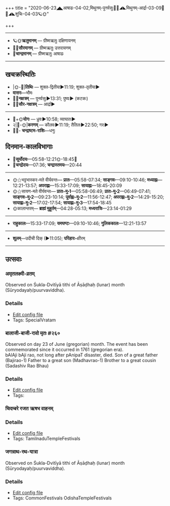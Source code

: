 +++
title = "2020-06-23◢◣आषाढः-04-02,मिथुनम्-पुनर्वसुः🌛🌌◢◣मिथुनम्-आर्द्रा-03-09🌌🌞◢◣शुचिः-04-03🪐🌞"

+++
___________________
- 🪐🌞**ऋतुमानम्** — ग्रीष्मऋतुः दक्षिणायनम्
- 🌌🌞**सौरमानम्** — ग्रीष्मऋतुः उत्तरायणम्
- 🌛**चान्द्रमानम्** — ग्रीष्मऋतुः आषाढः
___________________


## खचक्रस्थितिः
- |🌞-🌛|**तिथिः** — शुक्ल-द्वितीया►11:19; शुक्ल-तृतीया►  
- **वासरः**—भौमः  
- 🌌🌛**नक्षत्रम्** — पुनर्वसुः►13:31; पुष्यः► (कटकः)  
- 🌌🌞**सौर-नक्षत्रम्** — आर्द्रा►  
___________________
- 🌛+🌞**योगः** — ध्रुवः►10:58; व्याघातः►  
- २|🌛-🌞|**करणम्** — कौलवः►11:19; तैतिलः►22:50; गरः►  
- 🌌🌛- **चन्द्राष्टम-राशिः**—धनुः  


## दिनमान-कालविभागाः
- 🌅**सूर्योदयः**—05:58-12:21🌞️-18:45🌇  
- 🌛**चन्द्रोदयः**—07:36; **चन्द्रास्तमयः**—20:44  
___________________
- 🌞⚝भट्टभास्कर-मते वीर्यवन्तः— **प्रातः**—05:58-07:34; **साङ्गवः**—09:10-10:46; **मध्याह्नः**—12:21-13:57; **अपराह्णः**—15:33-17:09; **सायाह्नः**—18:45-20:09  
- 🌞⚝सायण-मते वीर्यवन्तः— **प्रातः-मु॰1**—05:58-06:49; **प्रातः-मु॰2**—06:49-07:41; **साङ्गवः-मु॰2**—09:23-10:14; **पूर्वाह्णः-मु॰2**—11:56-12:47; **अपराह्णः-मु॰2**—14:29-15:20; **सायाह्णः-मु॰2**—17:02-17:54; **सायाह्णः-मु॰3**—17:54-18:45  
- 🌞कालान्तरम्— **ब्राह्मं मुहूर्तम्**—04:28-05:13; **मध्यरात्रिः**—23:14-01:29  
___________________
- **राहुकालः**—15:33-17:09; **यमघण्टः**—09:10-10:46; **गुलिककालः**—12:21-13:57  
___________________
- **शूलम्**—उदीची दिक् (►11:05); **परिहारः**–क्षीरम्  
___________________

## उत्सवाः
### अमृतलक्ष्मी-व्रतम्

Observed on Śukla-Dvitīyā tithi of Āṣāḍhaḥ (lunar) month (Sūryodayaḥ/puurvaviddha). 

### Details
- [Edit config file](https://github.com/sanskrit-coders/adyatithi/tree/master/devatA/lakShmI/lunar_month/tithi/04/02/amRtalakSmI-vratam.toml)
- Tags: SpecialVratam


### बालाजी-बाजी-रावो मृतः #२६०

Observed on day 23 of June (gregorian) month. The event has been commemorated since it occurred in 1761 (gregorian era).  
bAlAji bAji rao, not long after pAnipaT disaster, died. Son of a great father (Bajirao-1)
Father to a great son (Madhavrao-1)
Brother to a great cousin (Sadashiv Rao Bhau)

### Details
- [Edit config file](https://github.com/sanskrit-coders/adyatithi/tree/master/mahApuruSha/xatra-later/gregorian/day/06/23/bAlAjI-bAjI-rAvo_mRtaH.toml)
- Tags: 


### चिदम्बरे रजत ऋषभ वाहनम्



### Details
- [Edit config file](https://github.com/sanskrit-coders/adyatithi/tree/master/temples/Tamil/relative_event/naTarAjar%20An2i%20tirumaJcan2am/offset__-5/cidambarE%20rajata%20RSabha%20vAhanam.toml)
- Tags: TamilnaduTempleFestivals


### जगन्नाथ-रथ-यात्रा

Observed on Śukla-Dvitīyā tithi of Āṣāḍhaḥ (lunar) month (Sūryodayaḥ/puurvaviddha). 

### Details
- [Edit config file](https://github.com/sanskrit-coders/adyatithi/tree/master/temples/Odisha/lunar_month/tithi/04/02/jagannAtha-ratha-yAtrA.toml)
- Tags: CommonFestivals OdishaTempleFestivals


